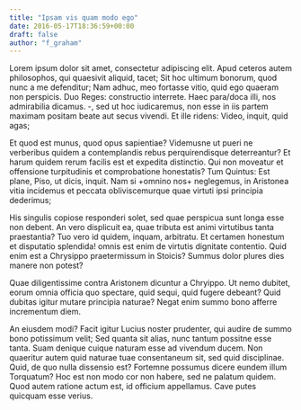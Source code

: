 ```yaml
---
title: "Ipsam vis quam modo ego"
date: 2016-05-17T18:36:59+00:00
draft: false
author: "f_graham"
---
```


Lorem ipsum dolor sit amet, consectetur adipiscing elit. Apud ceteros autem
philosophos, qui quaesivit aliquid, tacet; Sit hoc ultimum bonorum, quod nunc a
me defenditur; Nam adhuc, meo fortasse vitio, quid ego quaeram non perspicis.
Duo Reges: constructio interrete. Haec para/doca illi, nos admirabilia dicamus.
-, sed ut hoc iudicaremus, non esse in iis partem maximam positam beate aut
secus vivendi. Et ille ridens: Video, inquit, quid agas;

Et quod est munus, quod opus sapientiae? Videmusne ut pueri ne verberibus
quidem a contemplandis rebus perquirendisque deterreantur? Et harum quidem
rerum facilis est et expedita distinctio. Qui non moveatur et offensione
turpitudinis et comprobatione honestatis? Tum Quintus: Est plane, Piso, ut
dicis, inquit. Nam si +omnino nos+ neglegemus, in Aristonea vitia incidemus et
peccata obliviscemurque quae virtuti ipsi principia dederimus;

His singulis copiose responderi solet, sed quae perspicua sunt longa esse non
debent. An vero displicuit ea, quae tributa est animi virtutibus tanta
praestantia? Tuo vero id quidem, inquam, arbitratu. Et certamen honestum et
disputatio splendida! omnis est enim de virtutis dignitate contentio. Quid enim
est a Chrysippo praetermissum in Stoicis? Summus dolor plures dies manere non
potest?

Quae diligentissime contra Aristonem dicuntur a Chryippo. Ut nemo dubitet,
eorum omnia officia quo spectare, quid sequi, quid fugere debeant? Quid dubitas
igitur mutare principia naturae? Negat enim summo bono afferre incrementum
diem.

An eiusdem modi? Facit igitur Lucius noster prudenter, qui audire de summo bono
potissimum velit; Sed quanta sit alias, nunc tantum possitne esse tanta. Suam
denique cuique naturam esse ad vivendum ducem. Non quaeritur autem quid naturae
tuae consentaneum sit, sed quid disciplinae. Quid, de quo nulla dissensio est?
Fortemne possumus dicere eundem illum Torquatum? Hoc est non modo cor non
habere, sed ne palatum quidem. Quod autem ratione actum est, id officium
appellamus. Cave putes quicquam esse verius.

